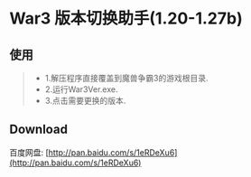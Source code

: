 # War3 版本切换助手(1.20-1.27b)

## 使用
>* 1.解压程序直接覆盖到魔兽争霸3的游戏根目录.
>* 2.运行War3Ver.exe.
>* 3.点击需要更换的版本.

## Download
百度网盘:  [http://pan.baidu.com/s/1eRDeXu6](http://pan.baidu.com/s/1eRDeXu6)

